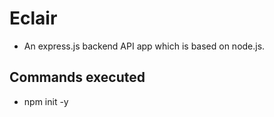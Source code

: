 # Eclair
- An express.js backend API app which is based on node.js.

## Commands executed
- npm init -y